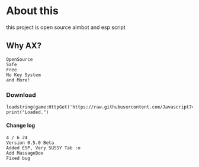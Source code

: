 # About this
this project is open source aimbot and esp script

## Why AX?
```
OpenSource
Safe
Free
No Key System
and More!
```
### Download

```
loadstring(game:HttpGet('https://raw.githubusercontent.com/Javascript743/AX/main/AXLUA'))
print("Loaded.")
```

#### Change log
```
4 / 6 24
Version 0.5.0 Beta
Added ESP, Very SUSSY Tab :o
Add MassageBox
Fixed bug
```
